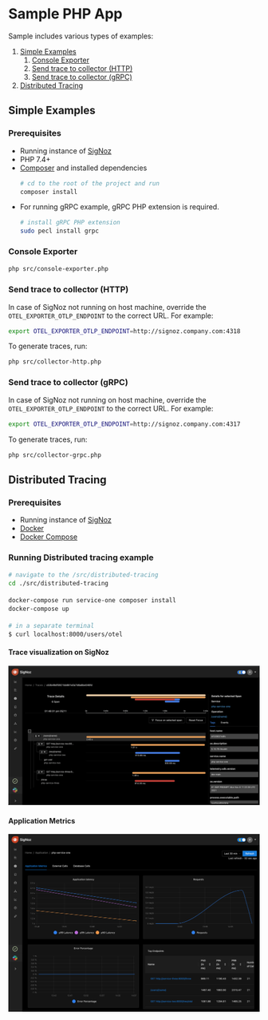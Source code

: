 # Sample PHP App

Sample includes various types of examples:
1. [Simple Examples](#simple-examples)
    1. [Console Exporter](#console-exporter)
    2. [Send trace to collector (HTTP)](#send-trace-to-collector-http)
    3. [Send trace to collector (gRPC)](#send-trace-to-collector-grpc)
2. [Distributed Tracing](#distributed-tracing)

## Simple Examples

### Prerequisites

- Running instance of [SigNoz](https://signoz.io/docs/install/docker/)
- PHP 7.4+
- [Composer](https://getcomposer.org/download/) and installed dependencies
    ```bash
    # cd to the root of the project and run
    composer install
    ```
- For running gRPC example, gRPC PHP extension is required.
    ```bash
    # install gRPC PHP extension
    sudo pecl install grpc
    ```

### Console Exporter

```bash
php src/console-exporter.php
```

### Send trace to collector (HTTP)

In case of SigNoz not running on host machine, override the `OTEL_EXPORTER_OTLP_ENDPOINT` to the correct URL.
For example:

```bash
export OTEL_EXPORTER_OTLP_ENDPOINT=http://signoz.company.com:4318
```

To generate traces, run:

```bash
php src/collector-http.php
```

### Send trace to collector (gRPC)

In case of SigNoz not running on host machine, override the `OTEL_EXPORTER_OTLP_ENDPOINT` to the correct URL.
For example:

```bash
export OTEL_EXPORTER_OTLP_ENDPOINT=http://signoz.company.com:4317
```

To generate traces, run:

```bash
php src/collector-grpc.php
```

## Distributed Tracing

### Prerequisites

- Running instance of [SigNoz](https://signoz.io/docs/install/docker/)
- [Docker](https://docs.docker.com/get-docker/)
- [Docker Compose](https://docs.docker.com/compose/install/)

### Running Distributed tracing example

```bash
# navigate to the /src/distributed-tracing
cd ./src/distributed-tracing

docker-compose run service-one composer install
docker-compose up

# in a separate terminal
$ curl localhost:8000/users/otel
```

#### Trace visualization on SigNoz

![Distributed Tracing visualization of SigNoz](./docs/distributed-tracing.png)

#### Application Metrics

![Application Metrics on SigNoz](./docs/application-metrics.png)
